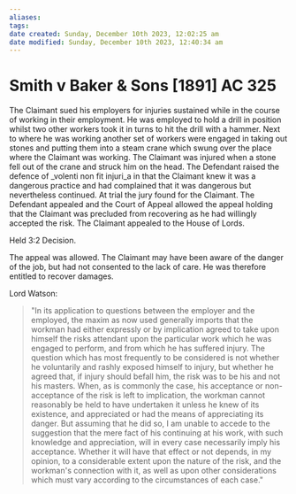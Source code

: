 ```yaml
---
aliases: 
tags: 
date created: Sunday, December 10th 2023, 12:02:25 am
date modified: Sunday, December 10th 2023, 12:40:34 am
---
```


# Smith v Baker & Sons [1891] AC 325

  

The Claimant sued his employers for injuries sustained while in the course of working in their employment. He was employed to hold a drill in position whilst two other workers took it in turns to hit the drill with a hammer. Next to where he was working another set of workers were engaged in taking out stones and putting them into a steam crane which swung over the place where the Claimant was working. The Claimant was injured when a stone fell out of the crane and struck him on the head. The Defendant raised the defence of _volenti non fit injuri_a in that the Claimant knew it was a dangerous practice and had complained that it was dangerous but nevertheless continued. At trial the jury found for the Claimant. The Defendant appealed and the Court of Appeal allowed the appeal holding that the Claimant was precluded from recovering as he had willingly accepted the risk. The Claimant appealed to the House of Lords.  

  

Held 3:2 Decision.  

  

The appeal was allowed. The Claimant may have been aware of the danger of the job, but had not consented to the lack of care. He was therefore entitled to recover damages.

Lord Watson:

> "In its application to questions between the employer and the employed, the maxim as now used generally imports that the workman had either expressly or by implication agreed to take upon himself the risks attendant upon the particular work which he was engaged to perform, and from which he has suffered injury. The question which has most frequently to be considered is not whether he voluntarily and rashly exposed himself to injury, but whether he agreed that, if injury should befall him, the risk was to be his and not his masters. When, as is commonly the case, his acceptance or non-acceptance of the risk is left to implication, the workman cannot reasonably be held to have undertaken it unless he knew of its existence, and appreciated or had the means of appreciating its danger. But assuming that he did so, I am unable to accede to the suggestion that the mere fact of his continuing at his work, with such knowledge and appreciation, will in every case necessarily imply his acceptance. Whether it will have that effect or not depends, in my opinion, to a considerable extent upon the nature of the risk, and the workman's connection with it, as well as upon other considerations which must vary according to the circumstances of each case."
